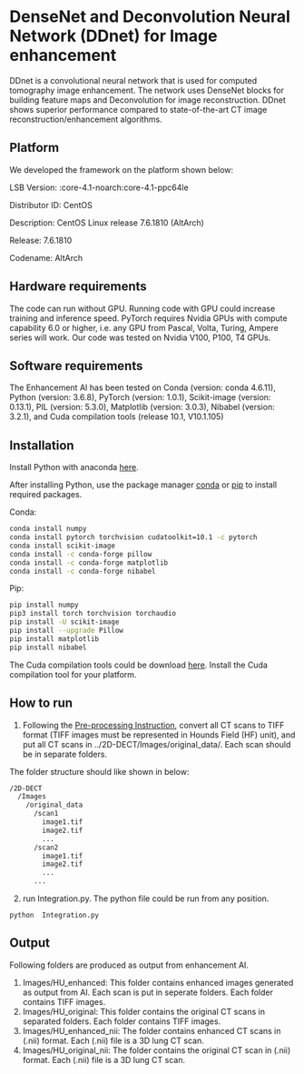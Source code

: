 # DenseNet and Deconvolution Neural Network (DDnet) for Image enhancement

DDnet is a convolutional neural network that is used for computed tomography image enhancement. The network uses DenseNet blocks for building feature maps and Deconvolution for image reconstruction. DDnet shows superior performance compared to state-of-the-art CT image reconstruction/enhancement algorithms.

## Platform
We developed the framework on the platform shown below:

LSB Version:    :core-4.1-noarch:core-4.1-ppc64le

Distributor ID: CentOS

Description:    CentOS Linux release 7.6.1810 (AltArch) 

Release:        7.6.1810

Codename:       AltArch


## Hardware requirements
The code can run without GPU. Running code with GPU could increase training and inference speed. PyTorch requires Nvidia GPUs with compute capability 6.0 or higher, i.e. any GPU from Pascal, Volta, Turing, Ampere series will work. Our code was tested on Nvidia V100, P100, T4 GPUs.

## Software requirements
The Enhancement AI has been tested on Conda (version: conda 4.6.11), Python (version: 3.6.8), PyTorch (version: 1.0.1), Scikit-image (version: 0.13.1), PIL (version: 5.3.0), Matplotlib (version: 3.0.3), Nibabel (version: 3.2.1), and Cuda compilation tools (release 10.1, V10.1.105)

## Installation
Install Python with anaconda [here](https://docs.anaconda.com/anaconda/install/).

After installing Python, use the package manager [conda](https://docs.conda.io/en/latest/) or [pip](https://pip.pypa.io/en/stable/) to install required packages. 

Conda:
```bash
conda install numpy
conda install pytorch torchvision cudatoolkit=10.1 -c pytorch
conda install scikit-image
conda install -c conda-forge pillow
conda install -c conda-forge matplotlib
conda install -c conda-forge nibabel
```

Pip:
```bash
pip install numpy
pip3 install torch torchvision torchaudio
pip install -U scikit-image
pip install --upgrade Pillow
pip install matplotlib
pip install nibabel
``` 
The Cuda compilation tools could be download [here](https://developer.nvidia.com/cuda-downloads). Install the Cuda compilation tool for your platform.

## How to run

1. Following the [Pre-processing Instruction](https://github.com/vtsynergy/2D-DECT/blob/main/Pre-processing_Instruction.md), convert all CT scans to TIFF format (TIFF images must be represented in Hounds Field (HF) unit), and put all CT scans in ../2D-DECT/Images/original_data/. Each scan should be in separate folders.

The folder structure should like shown in below:
```bash
/2D-DECT
  /Images    
    /original_data     
      /scan1
        image1.tif
        image2.tif
        ...
      /scan2
        image1.tif
        image2.tif
        ...
      ...
``` 
2. run Integration.py. The python file could be run from any position.

```
python  Integration.py
```

## Output
Following folders are produced as output from enhancement AI.
1. Images/HU_enhanced: This folder contains enhanced images generated as output from AI. Each scan is put in seperate folders. Each folder contains TIFF images.
2. Images/HU_original: This folder contains the original CT scans in separated folders. Each folder contains TIFF images.
3. Images/HU_enhanced_nii: The folder contains enhanced CT scans in (.nii) format. Each (.nii) file is a 3D lung CT scan.
4. Images/HU_original_nii: The folder contains the original CT scan in (.nii) format. Each (.nii) file is a 3D lung CT scan.
